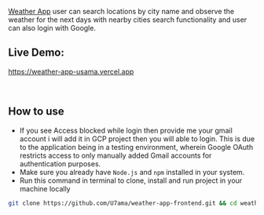 [Weather App](https://weather-app-usama.vercel.app) user can search locations by city name and observe the weather for the next days with nearby cities search functionality and user can also login with Google.
<br />

## Live Demo:

https://weather-app-usama.vercel.app

<br/>

## How to use

- If you see Access blocked while login then provide me your gmail account i will add it in GCP project then you will able to login. This is due to the application being in a testing environment, wherein Google OAuth restricts access to only manually added Gmail accounts for authentication purposes.
- Make sure you already have `Node.js` and `npm` installed in your system.
- Run this command in terminal to clone, install and run project in your machine locally

```bash
git clone https://github.com/U7ama/weather-app-frontend.git && cd weather-app-frontend && npm install && npm run start

```
